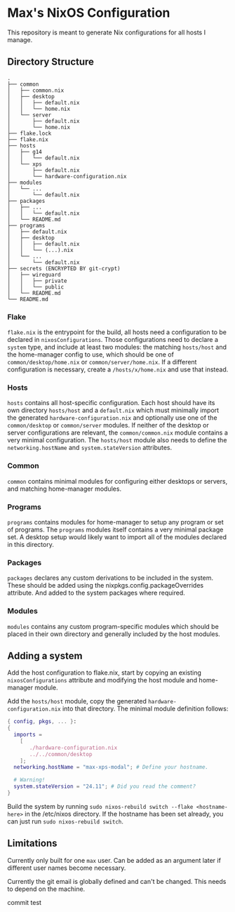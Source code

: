 # Max's NixOS Configuration

This repository is meant to generate Nix configurations for all hosts I manage.

## Directory Structure

```
.
├── common
│   ├── common.nix
│   ├── desktop
│   │   ├── default.nix
│   │   └── home.nix
│   └── server
│       ├── default.nix
│       └── home.nix
├── flake.lock
├── flake.nix
├── hosts
│   ├── g14
│   │   └── default.nix
│   └── xps
│       ├── default.nix
│       └── hardware-configuration.nix
├── modules
│   └── ...
│       └── default.nix
├── packages
│   ├── ...
│   │   └── default.nix
│   └── README.md
├── programs
│   ├── default.nix
│   ├── desktop
│   │   ├── default.nix
│   │   └── (...).nix
│   └── ...
│       └── default.nix
├── secrets (ENCRYPTED BY git-crypt)
│   ├── wireguard
│   │   ├── private
│   │   └── public
│   └── README.md
└── README.md
```

### Flake

`flake.nix` is the entrypoint for the build, all hosts need a configuration to be declared in `nixosConfigurations`. Those configurations need to declare a `system` type, and include at least two modules: the matching `hosts/host` and the home-manager config to use, which should be one of `common/desktop/home.nix` or `common/server/home.nix`. If a different configuration is necessary, create a `/hosts/x/home.nix` and use that instead. 

### Hosts

`hosts` contains all host-specific configuration. Each host should have its own directory `hosts/host` and a `default.nix` which must minimally import the generated `hardware-configuration.nix` and optionally use one of the `common/desktop` or `common/server` modules. If neither of the desktop or server configurations are relevant, the `common/common.nix` module contains a very minimal configuration.
The `hosts/host` module also needs to define the `networking.hostName` and `system.stateVersion` attributes.

### Common

`common` contains minimal modules for configuring either desktops or servers, and matching home-manager modules.

### Programs

`programs` contains modules for home-manager to setup any program or set of programs. The `programs` modules itself contains a very minimal package set. A desktop setup would likely want to import all of the modules declared in this directory.

### Packages

`packages` declares any custom derivations to be included in the system. These should be added using the nixpkgs.config.packageOverrides attribute. And added to the system packages where required.

### Modules

`modules` contains any custom program-specific modules which should be placed in their own directory and generally included by the host modules.

## Adding a system

Add the host configuration to flake.nix, start by copying an existing `nixosConfigurations` attribute and modifying the host module and home-manager module.

Add the `hosts/host` module, copy the generated `hardware-configuration.nix` into that directory. The minimal module definition follows:

```nix
{ config, pkgs, ... }:
{
  imports =
    [ 
       ./hardware-configuration.nix
       ../../common/desktop
    ];
  networking.hostName = "max-xps-modal"; # Define your hostname.

  # Warning!
  system.stateVersion = "24.11"; # Did you read the comment?
}
```

Build the system by running `sudo nixos-rebuild switch --flake <hostname-here>` in the /etc/nixos directory. If the hostname has been set already, you can just run `sudo nixos-rebuild switch`.

## Limitations

Currently only built for one `max` user. Can be added as an argument later if different user names become necessary.

Currently the git email is globally defined and can't be changed. This needs to depend on the machine.

commit test
